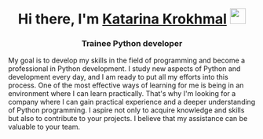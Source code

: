 <h1 align="center" color="000000">Hi there, I'm <a href="https://www.linkedin.com/in/katarina-krokhmal-b46690234/" target="_blank">Katarina Krokhmal</a> 
<img src="https://github.com/blackcater/blackcater/raw/main/images/Hi.gif" height="32"/></h1>
<h3 align="center">Trainee Python developer</h3>
    <p>My goal is to develop my skills in the field of programming and become a professional in Python development. I study new aspects of Python and development every day, and I am ready to put all my efforts into this process. One of the most effective ways of learning for me is being in an environment where I can learn practically. That's why I'm looking for a company where I can gain practical experience and a deeper understanding of Python programming. I aspire not only to acquire knowledge and skills but also to contribute to your projects. I believe that my assistance can be valuable to your team.
    </p>



